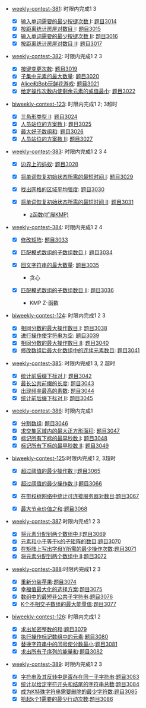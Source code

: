 - [weekly-contest-381](https://leetcode.cn/contest/weekly-contest-381/): 时限内完成1 3

    - [x] [输入单词需要的最少按键次数 I](https://leetcode.cn/contest/weekly-contest-381/problems/minimum-number-of-pushes-to-type-word-i/): [题目3014](../problem/Easy.md)
    - [x] [按距离统计房屋对数目 I](https://leetcode.cn/contest/weekly-contest-381/problems/count-the-number-of-houses-at-a-certain-distance-i/): [题目3015](../problem/Medium.md)
    - [x] [输入单词需要的最少按键次数 II](https://leetcode.cn/contest/weekly-contest-381/problems/minimum-number-of-pushes-to-type-word-ii/): [题目3016](../problem/Medium.md)
    - [x] [按距离统计房屋对数目 II](https://leetcode.cn/contest/weekly-contest-381/problems/count-the-number-of-houses-at-a-certain-distance-ii/): [题目3017](../problem/Hard.md)

- [weekly-contest-382](https://leetcode.cn/contest/weekly-contest-382/): 时限内完成1 2 3

    - [x] [按键变更次数](https://leetcode.cn/problems/number-of-changing-keys/): [题目3019](../problem/Easy.md)
    - [x] [子集中元素的最大数量](https://leetcode.cn/problems/find-the-maximum-number-of-elements-in-subset/): [题目3020](../problem/Medium.md)
    - [x] [Alice和Bob玩鲜花游戏](https://leetcode.cn/problems/alice-and-bob-playing-flower-game/): [题目3021](../problem/Medium.md)
    - [x] [给定操作次数内使剩余元素的或值最小](https://leetcode.cn/problems/minimize-or-of-remaining-elements-using-operations/): [题目3022](../problem/Hard.md)

- [biweekly-contest-123](https://leetcode.cn/contest/biweekly-contest-123/): 时限内完成1 2; 3超时

    - [x] [三角形类型 II](https://leetcode.cn/problems/type-of-triangle-ii/): [题目3024](../problem/Easy.md)
    - [x] [人员站位的方案数 I](https://leetcode.cn/problems/find-the-number-of-ways-to-place-people-i/): [题目3025](../problem/Medium.md)
    - [x] [最大好子数组和](https://leetcode.cn/problems/maximum-good-subarray-sum/): [题目3026](../problem/Medium.md)
    - [x] [人员站位的方案数 II](https://leetcode.cn/problems/find-the-number-of-ways-to-place-people-ii/): [题目3027](../problem/Hard.md)

- [weekly-contest-383](https://leetcode.cn/contest/weekly-contest-383/): 时限内完成1 2 3 4

    - [x] [边界上的蚂蚁](https://leetcode.cn/problems/ant-on-the-boundary/): [题目3028](../problem/Easy.md)
    - [x] [将单词恢复初始状态所需的最短时间 I](https://leetcode.cn/problems/minimum-time-to-revert-word-to-initial-state-i/): [题目3029](../problem/Medium.md)
    - [x] [找出网格的区域平均强度](https://leetcode.cn/problems/find-the-grid-of-region-average/): [题目3030](../problem/Medium.md)
    - [x] [将单词恢复初始状态所需的最短时间 II](https://leetcode.cn/problems/minimum-time-to-revert-word-to-initial-state-ii/): [题目3031](../problem/Hard.md)

        - [z函数(扩展KMP)](https://personal.utdallas.edu/~besp/demo/John2010/z-algorithm.htm)

- [weekly-contest-384](https://leetcode.cn/contest/weekly-contest-384/): 时限内完成1 2 4

    - [x] [修改矩阵](https://leetcode.cn/problems/modify-the-matrix/description/): [题目3033](../problem/Easy.md)
    - [x] [匹配模式数组的子数组数目 I](https://leetcode.cn/problems/number-of-subarrays-that-match-a-pattern-i/): [题目3034](../problem/Medium.md)
    - [x] [回文字符串的最大数量](https://leetcode.cn/problems/maximum-palindromes-after-operations/): [题目3035](../problem/Medium.md)

        - 贪心

    - [x] [匹配模式数组的子数组数目 II](https://leetcode.cn/problems/number-of-subarrays-that-match-a-pattern-ii/): [题目3036](../problem/Hard.md)

        - KMP Z-函数

- [biweekly-contest-124](https://leetcode.cn/contest/biweekly-contest-124/): 时限内完成1 2 3

    - [x] [相同分数的最大操作数目 I](https://leetcode.cn/problems/maximum-number-of-operations-with-the-same-score-i/): [题目3038](../problem/Easy.md)
    - [x] [进行操作使字符串为空](https://leetcode.cn/problems/apply-operations-to-make-string-empty/): [题目3039](../problem/Medium.md)
    - [x] [相同分数的最大操作数目 II](https://leetcode.cn/problems/maximum-number-of-operations-with-the-same-score-ii/): [题目3040](../problem/Medium.md)
    - [x] [修改数组后最大化数组中的连续元素数目](https://leetcode.cn/problems/maximize-consecutive-elements-in-an-array-after-modification/): [题目3041](../problem/Hard.md)

- [weekly-contest-385](https://leetcode.cn/contest/weekly-contest-385/): 时限内完成1 3, 2 超时

    - [x] [统计前后缀下标对 I](https://leetcode.cn/problems/count-prefix-and-suffix-pairs-i/): [题目3042](../problem/Easy.md)
    - [x] [最长公共前缀的长度](https://leetcode.cn/problems/find-the-length-of-the-longest-common-prefix/): [题目3043](../problem/Medium.md)
    - [x] [出现频率最高的素数](https://leetcode.cn/problems/most-frequent-prime/): [题目3044](../problem/Medium.md)
    - [x] [统计前后缀下标对 II](https://leetcode.cn/problems/count-prefix-and-suffix-pairs-ii/): [题目3045](../problem/Hard.md)

- [weekly-contest-386](https://leetcode.cn/contest/weekly-contest-386/): 时限内完成1

    - [x] [分割数组](https://leetcode.cn/problems/split-the-array/): [题目3046](../problem/Easy.md)
    - [x] [求交集区域内的最大正方形面积](https://leetcode.cn/problems/find-the-largest-area-of-square-inside-two-rectangles/): [题目3047](../problem/Medium.md)
    - [x] [标记所有下标的最早秒数 I](https://leetcode.cn/problems/earliest-second-to-mark-indices-i/): [题目3048](../problem/Medium.md)
    - [x] [标记所有下标的最早秒数 II](https://leetcode.cn/problems/earliest-second-to-mark-indices-ii/): [题目3049](../problem/Hard.md)

- [biweekly-contest-125](https://leetcode.cn/contest/biweekly-contest-125/):时限内完成1 2, 3超时

    - [x] [超过阈值的最少操作数 I](https://leetcode.cn/problems/minimum-operations-to-exceed-threshold-value-i/):[题目3065](../problem/Easy.md)
    - [x] [超过阈值的最少操作数 II](https://leetcode.cn/problems/minimum-operations-to-exceed-threshold-value-ii/):[题目3066](../problem/Medium.md)
    - [x] [在带权树网络中统计可连接服务器对数目](https://leetcode.cn/problems/count-pairs-of-connectable-servers-in-a-weighted-tree-network/):[题目3067](../problem/Medium.md)
    - [x] [最大节点价值之和](https://leetcode.cn/problems/find-the-maximum-sum-of-node-values/):[题目3068](../problem/Hard.md)


- [weekly-contest-387](https://leetcode.cn/contestweekly-contest-387/):时限内完成1 2 3

    - [x] [将元素分配到两个数组中 I](https://leetcode.cn/problems/distribute-elements-into-two-arrays-i/):[题目3069](../problem/Easy.md)
    - [x] [元素和小于等于k的子矩阵的数目](https://leetcode.cn/problems/count-submatrices-with-top-left-element-and-sum-less-than-k/):[题目3070](../problem/Medium.md)
    - [x] [在矩阵上写出字母Y所需的最少操作次数](https://leetcode.cn/problems/minimum-operations-to-write-the-letter-y-on-a-grid/):[题目3071](../problem/Medium.md)
    - [x] [将元素分配到两个数组中 II](https://leetcode.cn/problems/distribute-elements-into-two-arrays-ii/):[题目3072](../problem/Hard.md)

- [weekly-contest-388](https://leetcode.cn/contestweekly-contest-388/):时限内完成1 2 3

    - [x] [重新分装苹果](https://leetcode.cn/problems/apple-redistribution-into-boxes/):[题目3074](../problem/Easy.md)
    - [x] [幸福值最大化的选择方案](https://leetcode.cn/problems/maximize-happiness-of-selected-children/):[题目3075](../problem/Medium.md)
    - [x] [数组中的最短非公共子字符串](https://leetcode.cn/problems/shortest-uncommon-substring-in-an-array/):[题目3076](../problem/Medium.md)
    - [x] [K个不相交子数组的最大能量值](https://leetcode.cn/problems/maximum-strength-of-k-disjoint-subarrays/):[题目3077](../problem/Hard.md)

- [biweekly-contest-126](https://leetcode.cn/contest/biweekly-contest-126): 时限内完成1 2

    - [x] [求出加密整数的和](https://leetcode.cn/problems/find-the-sum-of-encrypted-integers/):[题目3079](../problem/Easy.md)
    - [x] [执行操作标记数组中的元素](https://leetcode.cn/problems/mark-elements-on-array-by-performing-queries/):[题目3080](../problem/Medium.md)
    - [x] [替换字符串中的问号使分数最小](https://leetcode.cn/problems/replace-question-marks-in-string-to-minimize-its-value/):[题目3081](../problem/Medium.md)
    - [x] [求出所有子序列的能量和](https://leetcode.cn/problems/find-the-sum-of-the-power-of-all-subsequences/):[题目3082](../problem/Hard.md)

- [weekly-contest-389](https://leetcode.cn/contest/weekly-contest-389): 时限内完成1 2 3

    - [x] [字符串及其反转中是否存在同一子字符串](https://leetcode.cn/problems/existence-of-a-substring-in-a-string-and-its-reverse/):[题目3083](../problem/Easy.md)
    - [x] [统计以给定字符开头和结尾的字符串总数](https://leetcode.cn/problems/count-substrings-starting-and-ending-with-given-character/):[题目3084](../problem/Medium.md)
    - [x] [成为K特殊字符串需要删除的最少字符数](https://leetcode.cn/problems/minimum-deletions-to-make-string-k-special/):[题目3085](../problem/Medium.md)
    - [x] [拾起k个1需要的最少行动次数](https://leetcode.cn/problems/minimum-moves-to-pick-k-ones/):[题目3086](../problem/Hard.md)